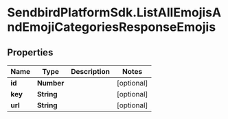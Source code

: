 # SendbirdPlatformSdk.ListAllEmojisAndEmojiCategoriesResponseEmojis

## Properties

Name | Type | Description | Notes
------------ | ------------- | ------------- | -------------
**id** | **Number** |  | [optional] 
**key** | **String** |  | [optional] 
**url** | **String** |  | [optional] 


